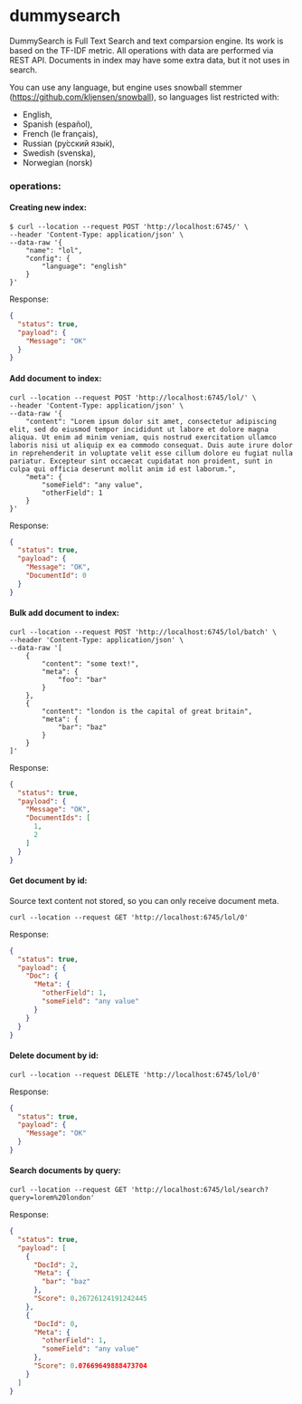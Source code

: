 # dummysearch

DummySearch is Full Text Search and text comparsion engine.
Its work is based on the TF-IDF metric.
All operations with data are performed via REST API.
Documents in index may have some extra data, but it not uses in search.

You can use any language, but engine uses snowball stemmer (https://github.com/kljensen/snowball), so languages list restricted with:
 - English,
 - Spanish (español),
 - French (le français),
 - Russian (ру́сский язы́к),
 - Swedish (svenska),
 - Norwegian (norsk)

### operations:

#### Creating new index:

```shell script
$ curl --location --request POST 'http://localhost:6745/' \
--header 'Content-Type: application/json' \
--data-raw '{
    "name": "lol",
    "config": {
        "language": "english"
    }
}'
```
Response:
```json
{
  "status": true,
  "payload": {
    "Message": "OK"
  }
}
```

#### Add document to index:

```shell script
curl --location --request POST 'http://localhost:6745/lol/' \
--header 'Content-Type: application/json' \
--data-raw '{
    "content": "Lorem ipsum dolor sit amet, consectetur adipiscing elit, sed do eiusmod tempor incididunt ut labore et dolore magna aliqua. Ut enim ad minim veniam, quis nostrud exercitation ullamco laboris nisi ut aliquip ex ea commodo consequat. Duis aute irure dolor in reprehenderit in voluptate velit esse cillum dolore eu fugiat nulla pariatur. Excepteur sint occaecat cupidatat non proident, sunt in culpa qui officia deserunt mollit anim id est laborum.",
    "meta": {
        "someField": "any value",
        "otherField": 1
    }
}'
```
Response:
```json
{
  "status": true,
  "payload": {
    "Message": "OK",
    "DocumentId": 0
  }
}
```

#### Bulk add document to index:

```shell script
curl --location --request POST 'http://localhost:6745/lol/batch' \
--header 'Content-Type: application/json' \
--data-raw '[
    {
        "content": "some text!",
        "meta": {
            "foo": "bar"
        }
    },
    {
        "content": "london is the capital of great britain",
        "meta": {
            "bar": "baz"
        }
    }
]'
```

Response:

```json
{
  "status": true,
  "payload": {
    "Message": "OK",
    "DocumentIds": [
      1,
      2
    ]
  }
}
```

#### Get document by id:

Source text content not stored, so you can only receive document meta.

```shell script
curl --location --request GET 'http://localhost:6745/lol/0'
```

Response:

```json
{
  "status": true,
  "payload": {
    "Doc": {
      "Meta": {
        "otherField": 1,
        "someField": "any value"
      }
    }
  }
}
```

#### Delete document by id:

```shell script
curl --location --request DELETE 'http://localhost:6745/lol/0'
```

Response:

```json
{
  "status": true,
  "payload": {
    "Message": "OK"
  }
}
```

#### Search documents by query:

```shell script
curl --location --request GET 'http://localhost:6745/lol/search?query=lorem%20london'
```

Response:

```json
{
  "status": true,
  "payload": [
    {
      "DocId": 2,
      "Meta": {
        "bar": "baz"
      },
      "Score": 0.26726124191242445
    },
    {
      "DocId": 0,
      "Meta": {
        "otherField": 1,
        "someField": "any value"
      },
      "Score": 0.07669649888473704
    }
  ]
}
```


